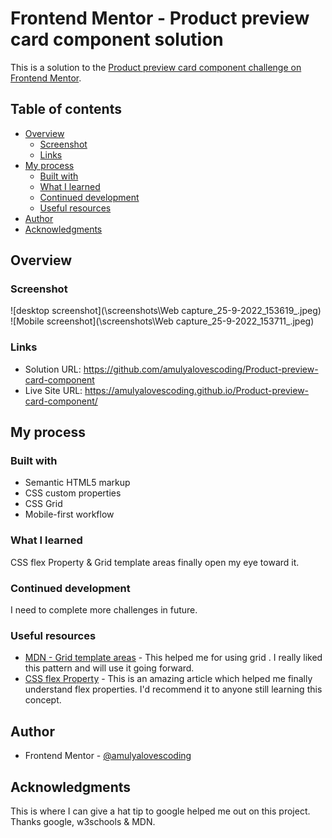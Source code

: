 # Frontend Mentor - Product preview card component solution

This is a solution to the [Product preview card component challenge on Frontend Mentor](https://www.frontendmentor.io/challenges/product-preview-card-component-GO7UmttRfa).

## Table of contents

- [Overview](#overview)
  - [Screenshot](#screenshot)
  - [Links](#links)
- [My process](#my-process)
  - [Built with](#built-with)
  - [What I learned](#what-i-learned)
  - [Continued development](#continued-development)
  - [Useful resources](#useful-resources)
- [Author](#author)
- [Acknowledgments](#acknowledgments)

## Overview

### Screenshot

![desktop screenshot](\screenshots\Web capture_25-9-2022_153619_.jpeg)
![Mobile screenshot](\screenshots\Web capture_25-9-2022_153711_.jpeg)

### Links

- Solution URL: https://github.com/amulyalovescoding/Product-preview-card-component
- Live Site URL: https://amulyalovescoding.github.io/Product-preview-card-component/

## My process

### Built with

- Semantic HTML5 markup
- CSS custom properties
- CSS Grid
- Mobile-first workflow


### What I learned

CSS flex Property & Grid template areas finally open my eye toward it.



### Continued development

I need to complete more challenges in future.

### Useful resources

- [MDN - Grid template areas](https://developer.mozilla.org/en-US/docs/Web/CSS/CSS_Grid_Layout/Grid_Template_Areas) - This helped me for using grid . I really liked this pattern and will use it going forward.
- [CSS flex Property](https://www.w3schools.com/cssref/css3_pr_flex.asp) - This is an amazing article which helped me finally understand flex properties. I'd recommend it to anyone still learning this concept.

## Author

- Frontend Mentor - [@amulyalovescoding](https://www.frontendmentor.io/profile/amulyalovescoding)


## Acknowledgments

This is where I can give a hat tip to google helped me out on this project.
Thanks google, w3schools & MDN.
